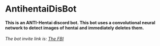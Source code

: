 # AntihentaiDisBot

#### This is an ANTI-Hentai discord bot. This bot uses a convolutional neural network to detect images of hentai and immediately deletes them.

###### The bot invite link is: [The FBI](https://discord.com/api/oauth2/authorize?client_id=872631433276051456&permissions=76800&scope=bot)
